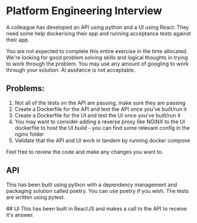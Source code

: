 # Platform Engineering Interview

A colleague has developed an API using python and a UI using React. They need some help dockerising their app and running acceptance tests against their app.

You are not expected to complete this entire exercise in the time allocated. We're looking for good problem solving skills and logical thoughts in trying to work through the problem. You may use any amount of googling to work through your solution. AI assitance is not acceptable.

## Problems:
1. Not all of the tests on the API are passing, make sure they are passing
2. Create a Dockerfile for the API and test the API once you've built/run it
3. Create a Dockerfile for the UI and test the UI once you've built/run it
4. You may want to consider adding a reverse proxy like NGINX to the UI dockerfile to host the UI build - you can find some relevant config in the nginx folder
4. Validate that the API and UI work in tandem by running docker compose

Feel free to review the code and make any changes you want to.

## API
This has been built using python with a dependency management and packaging solution called poetry. You can use poetry if you wish. The tests are written using pytest.

## UI
This has been built in ReactJS and makes a call to the API to receive it's answer.
